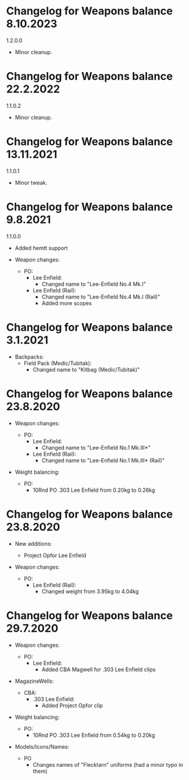 # Changelog for Weapons balance 8.10.2023

1.2.0.0
- Minor cleanup.

# Changelog for Weapons balance 22.2.2022

1.1.0.2
- Minor cleanup.

# Changelog for Weapons balance 13.11.2021

1.1.0.1
- Minor tweak.

# Changelog for Weapons balance 9.8.2021

1.1.0.0
- Added hemtt support

- Weapon changes:
    - PO:
        - Lee Enfield:
            - Changed name to "Lee-Enfield No.4 Mk.I"
        - Lee Enfield (Rail):
            - Changed name to "Lee-Enfield No.4 Mk.I (Rail)"
            - Added more scopes


# Changelog for Weapons balance 3.1.2021

- Backpacks:
    - Field Pack (Medic/Tubitak):
        - Changed name to "Kitbag (Medic/Tubitak)"

# Changelog for Weapons balance 23.8.2020

- Weapon changes:
    - PO:
        - Lee Enfield:
            - Changed name to "Lee-Enfield No.1 Mk.III*"
        - Lee Enfield (Rail):
            - Changed name to "Lee-Enfield No.1 Mk.III* (Rail)"

- Weight balancing:
    - PO:
        - 10Rnd PO .303 Lee Enfield from 0.20kg to 0.26kg

# Changelog for Weapons balance 23.8.2020

- New additions:
    - Project Opfor Lee Enfield

- Weapon changes:
    - PO:
        - Lee Enfield (Rail):
            - Changed weight from 3.95kg to 4.04kg

# Changelog for Weapons balance 29.7.2020

- Weapon changes:
    - PO:
        - Lee Enfield:
            - Added CBA Magwell for .303 Lee Enfield clips

- MagazineWells:
    - CBA:
        - .303 Lee Enfield:
            - Added Project Opfor clip

- Weight balancing:
    - PO:
        - 10Rnd PO .303 Lee Enfield from 0.54kg to 0.20kg

- Models/Icons/Names:
    - PO
        - Changes names of "Flecktarn" uniforms (had a minor typo in them)
